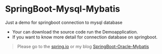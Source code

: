 # SpringBoot-Mysql-Mybatis
Just a demo for springboot connection to mysql database

+ Your can download the source code run the Demoapplication.
+ If you want to know more detail for connection database on springboot.
> Please go to the [spring.io](https://spring.io) or my blog [SpringBoot-Oracle-Mybatis](https://www.yuque.com/docs/share/148e9e24-9e05-4e01-ad27-a6bdd86d21f3)
